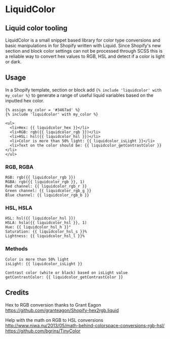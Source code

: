 # LiquidColor

## Liquid color tooling
LiquidColor is a small snippet based library for color type conversions and basic manipulations in for Shopify written with Liquid. Since Shopify's new section and block color settings can not be processed through SCSS this is a reliable way to convert hex values to RGB, HSL and detect if a color is light or dark.

## Usage
In a Shopify template, section or block add `{% include 'liquidcolor' with my_color %}` to generate a range of useful liquid variables based on the inputted hex color.

```liquid
{% assign my_color = '#3467ad' %}
{% include 'liquidcolor' with my_color %}

<ul>
  <li>Hex: {{ liquidcolor_hex }}</li>
  <li>RGB: rgb({{ liquidcolor_rgb }})</li>
  <li>HSL: hsl({{ liquidcolor_hsl }})</li>
  <li>Color is more than 50% light: {{ liquidcolor_isLight }}</li>
  <li>Text on the color should be: {{ liquidcolor_getContrastColor }}</li>
</ul>
```

### RGB, RGBA
```liquid
RGB: rgb({{ liquidcolor_rgb }})
RGBA: rgb({{ liquidcolor_rgb }}, 1)
Red channel: {{ liquidcolor_rgb_r }}
Green channel: {{ liquidcolor_rgb_g }}
Blue channel: {{ liquidcolor_rgb_b }}
```

### HSL, HSLA
```liquid
HSL: hsl({{ liquidcolor_hsl }})
HSLA: hsla({{ liquidcolor_hsl }}, 1)
Hue: {{ liquidcolor_hsl_h }}°
Saturation: {{ liquidcolor_hsl_s }}%
Lightness: {{ liquidcolor_hsl_l }}%
```

### Methods
```liquid
Color is more than 50% light
isLight: {{ liquidcolor_isLight }}

Contrast color (white or black) based on isLight value
getContrastColor: {{ liquidcolor_getContrastColor }}
```

## Credits
Hex to RGB conversion thanks to Grant Eagon
https://github.com/granteagon/Shopify-hex2rgb.liquid

Help with the math on RGB to HSL conversions
http://www.niwa.nu/2013/05/math-behind-colorspace-conversions-rgb-hsl/
https://github.com/bgrins/TinyColor
